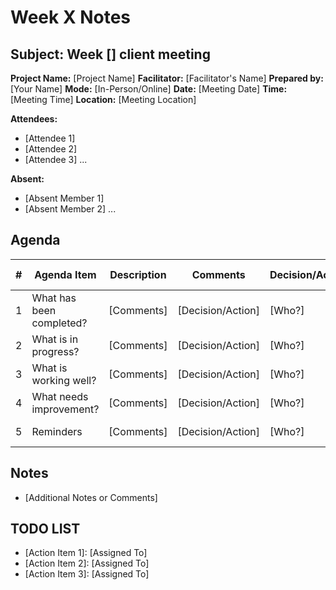 # Week X Notes

## Subject: Week [] client meeting

**Project Name:** [Project Name]
**Facilitator:** [Facilitator's Name]
**Prepared by:** [Your Name]
**Mode:** [In-Person/Online]
**Date:** [Meeting Date]
**Time:** [Meeting Time]
**Location:** [Meeting Location]

**Attendees:**
- [Attendee 1]
- [Attendee 2]
- [Attendee 3]
  ...

**Absent:**
- [Absent Member 1]
- [Absent Member 2]
  ...

## Agenda

| # | Agenda Item | Description | Comments | Decision/Action | Who? | Items for Escalation |
|---|-------------|-------------|----------|-----------------|------|----------------------|
| 1 | What has been completed? | [Comments] | [Decision/Action] | [Who?] | [Items for Escalation] |
| 2 | What is in progress?    | [Comments] | [Decision/Action] | [Who?] | [Items for Escalation] |
| 3 | What is working well?   | [Comments] | [Decision/Action] | [Who?] | [Items for Escalation] |
| 4 | What needs improvement? | [Comments] | [Decision/Action] | [Who?] | [Items for Escalation] |
| 5 | Reminders               | [Comments] | [Decision/Action] | [Who?] | [Items for Escalation] |

## Notes

- [Additional Notes or Comments]

## TODO LIST

- [Action Item 1]: [Assigned To]
- [Action Item 2]: [Assigned To]
- [Action Item 3]: [Assigned To]



